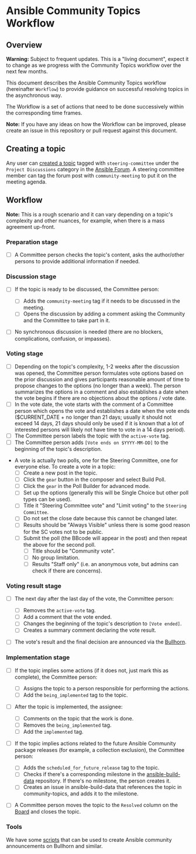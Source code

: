 # Ansible Community Topics Workflow

## Overview

**Warning:** Subject to frequent updates. This is a "living document", expect it to change as we progress with the Community Topics workflow over the next few months.

This document describes the Ansible Community Topics workflow (hereinafter `Workflow`) to provide guidance on successful resolving topics in the asynchronous way.

The Workflow is a set of actions that need to be done successively within the corresponding time frames.

**Note:** If you have any ideas on how the Workflow can be improved, please create an issue in this repository or pull request against this document.

## Creating a topic

Any user can [created a topic](https://forum.ansible.com/new-topic?title=topic%20title&body=topic%20body&category=project&tags=steering-committee) tagged with `steering-committee` under the `Project Discussions` category in the [Ansible Forum](https://forum.ansible.com/). A steering committee member can tag the forum post with `community-meeting` to put it on the meeting agenda.

## Workflow

**Note:** This is a rough scenario and it can vary depending on a topic's complexity and other nuances, for example, when there is a mass agreement up-front.

### Preparation stage

- [ ] A Committee person checks the topic's content, asks the author/other persons to provide additional information if needed.

### Discussion stage

- [ ] If the topic is ready to be discussed, the Committee person:

  - [ ] Adds the `community-meeting` tag if it needs to be discussed in the meeting.
  - [ ] Opens the discussion by adding a comment asking the Community and the Committee to take part in it.
- [ ] No synchronous discussion is needed (there are no blockers, complications, confusion, or impasses).

### Voting stage

- [ ] Depending on the topic's complexity, 1-2 weeks after the discussion was opened, the Committee person formulates vote options based on the prior discussion and gives participants reasonable amount of time to propose changes to the options (no longer than a week). The person summarizes the options in a comment and also establishes a date when the vote begins if there are no objections about the options / vote date.
- [ ] In the vote date, the vote starts with the comment of a Committee person which opens the vote and establishes a date when the vote ends ($CURRENT_DATE + no longer than 21 days; usually it should not exceed 14 days, 21 days should only be used if it is known that a lot of interested persons will likely not have time to vote in a 14 days period).
- [ ] The Committee person labels the topic with the `active-vote` tag.
- [ ] The Committee person adds `[Vote ends on $YYYY-MM-DD]` to the beginning of the topic's description.
- A vote is actually two polls, one for the Steering Committee, one for everyone else. To create a vote in a topic:
  - [ ] Create a new post in the topic.
  - [ ] Click the `gear` button in the composer and select Build Poll.
  - [ ] Click the `gear` in the Poll Builder for advanced mode.
  - [ ] Set up the options (generally this will be Single Choice but other poll types can be used).
  - [ ] Title it "Steering Committee vote" and "Limit voting" to the `Steering Committee`.
  - [ ] Do not set the close date because this cannot be changed later.
  - [ ] Results should be "Always Visible" unless there is some good reason for the SC votes not to be public.
  - [ ] Submit the poll (the BBcode will appear in the post) and then repeat the above for the second poll.
    - [ ] Title should be "Community vote".
    - [ ] No group limitation.
    - [ ] Results "Staff only" (i.e. an anonymous vote, but admins can check if there are concerns).

### Voting result stage

- [ ] The next day after the last day of the vote, the Committee person:

  - [ ] Removes the `active-vote` tag.
  - [ ] Add a comment that the vote ended.
  - [ ] Changes the beginning of the topic's description to `[Vote ended]`.
  - [ ] Creates a summary comment declaring the vote result.
- [ ] The vote's result and the final decision are announced via the [Bullhorn](https://github.com/ansible/community/issues/546).

### Implementation stage

- [ ] If the topic implies some actions (if it does not, just mark this as complete), the Committee person:

  - [ ] Assigns the topic to a person responsible for performing the actions.
  - [ ] Add the `being_implemented` tag to the topic.
- [ ] After the topic is implemented, the assignee:

  - [ ] Comments on the topic that the work is done.
  - [ ] Removes the `being_implemented` tag.
  - [ ] Add the `implemented` tag.
- [ ] If the topic implies actions related to the future Ansible Community package releases (for example, a collection exclusion), the Committee person:

  - [ ] Adds the `scheduled_for_future_release` tag to the topic.
  - [ ] Checks if there's a corresponding milestone in the [ansible-build-data](https://github.com/ansible-community/ansible-build-data/milestones) repository. If there's no milestone, the person creates it.
  - [ ] Creates an issue in ansible-build-data that references the topic in community-topics, and adds it to the milestone.
- [ ] A Committee person moves the topic to the `Resolved` column on the [Board](https://github.com/orgs/ansible-community/projects/2/views/5) and closes the topic.

### Tools

We have some [scripts](https://github.com/ansible-community/community-topics/tree/main/scripts) that can be used to create Ansible community announcements on Bullhorn and similar.
